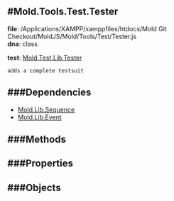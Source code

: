 
#Mold.Tools.Test.Tester
---------------------------------------

__file__: /Applications/XAMPP/xamppfiles/htdocs/Mold Git Checkout/MoldJS/Mold/Tools/Test/Tester.js  
__dna__: class  


	

__test__: [Mold.Test.Lib.Tester](../../../Mold/Test/Lib/Tester.md) 





	adds a complete testsuit


###Dependencies
--------------

* [Mold.Lib.Sequence](../../../Mold/Lib/Sequence.md) 
* [Mold.Lib.Event](../../../Mold/Lib/Event.md) 



   
###Methods
--------------
 

 
  
###Properties
-------------


 

###Objects
------------



		
